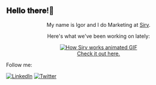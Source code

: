 <h2> 𝐇𝐞𝐥𝐥𝐨 𝐭𝐡𝐞𝐫𝐞!👋</h2>
<div align="center">
  <p>My name is Igor and I do Marketing at <a href="https://sirv.com/">Sirv</a>.</p>
  <p>Here's what we've been working on lately:</p>
   <a href="https://sirv.com/help/articles/sirv-media-viewer/"><img src="https://sirv.sirv.com/email%20marketing/SMV-3.5MB.gif" alt="How Sirv works animated GIF"/></a>
  <br>
  <a href="https://sirv.com/help/articles/sirv-media-viewer/">Check it out here.</a>

</div>

Follow me:<br>

<a href="https://www.linkedin.com/in/igorvaryvoda" target="_blank"><img src="https://img.shields.io/badge/LinkedIn-%230077B5.svg?&style=flat-square&logo=linkedin&logoColor=white" alt="LinkedIn"></a>
<a href="https://www.twitter.com/igorvaryvoda" target="_blank"><img src="https://img.shields.io/badge/Twitter-%230077B5.svg?&style=flat-square&logo=twitter&logoColor=white" alt="Twitter"></a>
